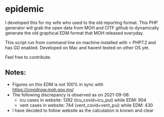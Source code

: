 # epidemic

I developed this for my wife who used to the old reporting format. This PHP generator will grab the open data from MOH and CITF github to dynamically generate the old graphical EDM format that MOH released everyday. 

This script run from command line on machine installed with > PHP7.2 and has GD enabled. Developed on Mac and havent tested on other OS yet.

Feel free to contribute.

## Notes:
- Figures on this EDM is not 100% in sync with https://covidnow.moh.gov.my/
- The following discrepancy is observed as on 2021-09-08: 
  - icu cases in website: 1282 (icu_covid+icu_pui) while EDM: 904
  - vent cases in website: 744 (vent_covid+vent_pui) while EDM: 430
- I have decided to follow website as the calculation is known and clear